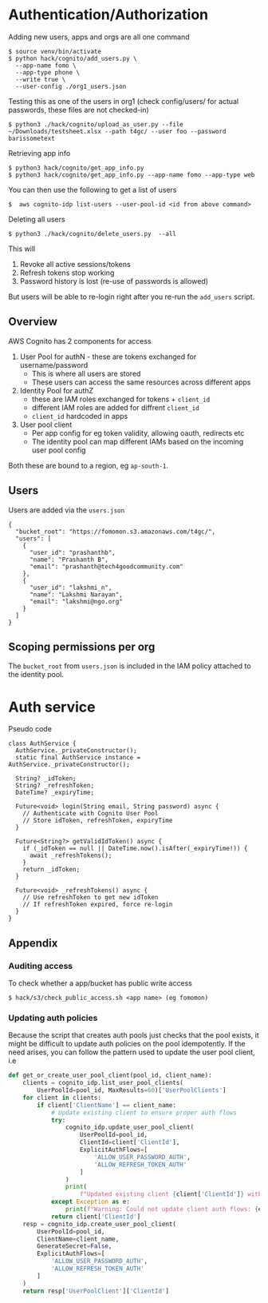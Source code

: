 # Authentication/Authorization 

Adding new users, apps and orgs are all one command  
```
$ source venv/bin/activate 
$ python hack/cognito/add_users.py \
  --app-name fomo \
  --app-type phone \
  --write true \
  --user-config ./org1_users.json
```
Testing this as one of the users in org1 (check config/users/ for actual passwords, these files are not checked-in)
```
$ python3 ./hack/cognito/upload_as_user.py --file ~/Downloads/testsheet.xlsx --path t4gc/ --user foo --password barissometext
```
Retrieving app info
```
$ python3 hack/cognito/get_app_info.py
$ python3 hack/cognito/get_app_info.py --app-name fomo --app-type web
```
You can then use the following to get a list of users 
```
$  aws cognito-idp list-users --user-pool-id <id from above command>
```
Deleting all users 
```
$ python3 ./hack/cognito/delete_users.py  --all
```
This will
1. Revoke all active sessions/tokens
2. Refresh tokens stop working 
3. Password history is lost (re-use of passwords is allowed) 

But users will be able to re-login right after you re-run the `add_users` script. 

## Overview 

AWS Cognito has 2 components for access

1. User Pool for authN - these are tokens exchanged for username/password 
	- This is where all users are stored
	- These users can access the same resources across different apps 
2. Identity Pool for authZ 
	- these are IAM roles exchanged for tokens + `client_id`
	- different IAM roles are added for diffrent `client_id`
	- `client_id` hardcoded in apps 
3. User pool client 
	- Per app config for eg token validity, allowing oauth, redirects etc 
	- The identity pool can map different IAMs based on the incoming user pool config

Both these are bound to a region, eg `ap-south-1`. 

## Users 

Users are added via the `users.json`
```
{
  "bucket_root": "https://fomomon.s3.amazonaws.com/t4gc/",
  "users": [
    {
      "user_id": "prashanthb",
      "name": "Prashanth B",
      "email": "prashanth@tech4goodcommunity.com"
    },
    {
      "user_id": "lakshmi_n",
      "name": "Lakshmi Narayan",
      "email": "lakshmi@ngo.org"
    }
  ]
}

```

## Scoping permissions per org

The `bucket_root` from `users.json` is included in the IAM policy attached to the identity pool.



# Auth service 

Pseudo code 
```
class AuthService {
  AuthService._privateConstructor();
  static final AuthService instance = AuthService._privateConstructor();

  String? _idToken;
  String? _refreshToken;
  DateTime? _expiryTime;

  Future<void> login(String email, String password) async {
    // Authenticate with Cognito User Pool
    // Store idToken, refreshToken, expiryTime
  }

  Future<String?> getValidIdToken() async {
    if (_idToken == null || DateTime.now().isAfter(_expiryTime!)) {
      await _refreshTokens();
    }
    return _idToken;
  }

  Future<void> _refreshTokens() async {
    // Use refreshToken to get new idToken
    // If refreshToken expired, force re-login
  }
}
```


## Appendix 

### Auditing access 


To check whether a app/bucket has public write access
```
$ hack/s3/check_public_access.sh <app name> (eg fomomon)
```

### Updating auth policies 

Because the script that creates auth pools just checks that the pool exists, it might be difficult to update auth policies on the pool idempotently. If the need arises, you can follow the pattern used to update the user pool client, i.e 
```python 
def get_or_create_user_pool_client(pool_id, client_name):
    clients = cognito_idp.list_user_pool_clients(
        UserPoolId=pool_id, MaxResults=60)['UserPoolClients']
    for client in clients:
        if client['ClientName'] == client_name:
            # Update existing client to ensure proper auth flows
            try:
                cognito_idp.update_user_pool_client(
                    UserPoolId=pool_id,
                    ClientId=client['ClientId'],
                    ExplicitAuthFlows=[
                        'ALLOW_USER_PASSWORD_AUTH',
                        'ALLOW_REFRESH_TOKEN_AUTH'
                    ]
                )
                print(
                    f"Updated existing client {client['ClientId']} with USER_PASSWORD_AUTH flow")
            except Exception as e:
                print(f"Warning: Could not update client auth flows: {e}")
            return client['ClientId']
    resp = cognito_idp.create_user_pool_client(
        UserPoolId=pool_id,
        ClientName=client_name,
        GenerateSecret=False,
        ExplicitAuthFlows=[
            'ALLOW_USER_PASSWORD_AUTH',
            'ALLOW_REFRESH_TOKEN_AUTH'
        ]
    )
    return resp['UserPoolClient']['ClientId']
```
